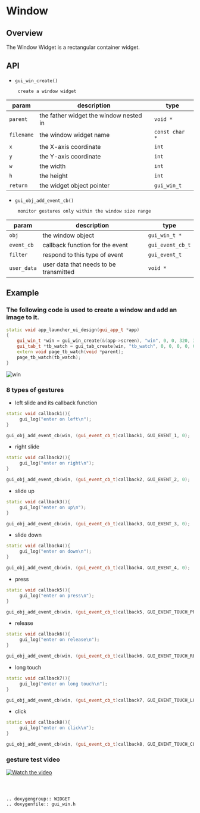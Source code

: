 # Window

## Overview
The Window Widget is a rectangular container widget.

## API 

-  `gui_win_create()` 
        
        create a window widget

|param  | description  |type|
|--|--|--|
|`parent`|the father widget the window nested in|`void *`|  
|`filename`|the window widget name|`const char *`|
|`x`|the X-axis coordinate|`int`|
|`y`|the Y-axis coordinate|`int`|
|`w`|the width|`int`|
|`h`|the height|`int`|
|`return`|the widget object pointer|`gui_win_t`|  


-  `gui_obj_add_event_cb()` 
        
        monitor gestures only within the window size range 

|param  | description  |type|
|--|--|--|
|`obj`|the window object|`gui_win_t *`|  
|`event_cb`|callback function for the event|`gui_event_cb_t`|
|`filter`|respond to this type of event|`gui_event_t`|
|`user_data`|user data that needs to be transmitted|`void *`|


## Example 
### The following code is used to create a window and add an image to it.
```cpp
static void app_launcher_ui_design(gui_app_t *app)
{
    gui_win_t *win = gui_win_create(&(app->screen), "win", 0, 0, 320, 320);
    gui_tab_t *tb_watch = gui_tab_create(win, "tb_watch", 0, 0, 0, 0, 0, 0);
    extern void page_tb_watch(void *parent);
    page_tb_watch(tb_watch);
}
```
![win](https://foruda.gitee.com/images/1694169886660683122/5a0b4b9e_13408154.png "win.PNG") 



### 8 types of gestures  
- left slide and its callback function
```cpp
static void callback1(){
     gui_log("enter on left\n");
}
```
```cpp
gui_obj_add_event_cb(win, (gui_event_cb_t)callback1, GUI_EVENT_1, 0);
```

- right slide
```cpp
static void callback2(){
     gui_log("enter on right\n");
}
```
```cpp
gui_obj_add_event_cb(win, (gui_event_cb_t)callback2, GUI_EVENT_2, 0);
```
- slide up
```cpp
static void callback3(){
     gui_log("enter on up\n");
}
```
```cpp
gui_obj_add_event_cb(win, (gui_event_cb_t)callback3, GUI_EVENT_3, 0);
```
- slide down
```cpp
static void callback4(){
     gui_log("enter on down\n");
}
```
```cpp
gui_obj_add_event_cb(win, (gui_event_cb_t)callback4, GUI_EVENT_4, 0);
```
- press
```cpp
static void callback5(){
     gui_log("enter on press\n");
}
```
```cpp
gui_obj_add_event_cb(win, (gui_event_cb_t)callback5, GUI_EVENT_TOUCH_PRESSED, 0);
```
- release
```cpp
static void callback6(){
     gui_log("enter on release\n");
}
```
```cpp
gui_obj_add_event_cb(win, (gui_event_cb_t)callback6, GUI_EVENT_TOUCH_RELEASED, 0);
```
- long touch
```cpp
static void callback7(){
     gui_log("enter on long touch\n");
}
```
```cpp
gui_obj_add_event_cb(win, (gui_event_cb_t)callback7, GUI_EVENT_TOUCH_LONG, 0);
```
- click
```cpp
static void callback8(){
     gui_log("enter on click\n");
}
```
```cpp
gui_obj_add_event_cb(win, (gui_event_cb_t)callback8, GUI_EVENT_TOUCH_CLICKED, 0);
```

### gesture test video

[![Watch the video](https://foruda.gitee.com/images/1694169886660683122/5a0b4b9e_13408154.png)](https://drive.google.com/file/d/11g0-r2ntHIZG5vmdE5hANysPnQtJoUAD/view?usp=drive_link)


```eval_rst

 

.. doxygengroup:: WIDGET
.. doxygenfile:: gui_win.h

 

```
